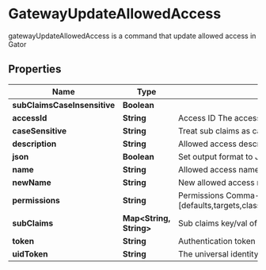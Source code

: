

# GatewayUpdateAllowedAccess

gatewayUpdateAllowedAccess is a command that update allowed access in Gator

## Properties

| Name | Type | Description | Notes |
|------------ | ------------- | ------------- | -------------|
|**subClaimsCaseInsensitive** | **Boolean** |  |  [optional] |
|**accessId** | **String** | Access ID The access id to be attached to this allowed access. Auth method with this access id should already exist. |  |
|**caseSensitive** | **String** | Treat sub claims as case-sensitive [true/false] |  [optional] |
|**description** | **String** | Allowed access description |  [optional] |
|**json** | **Boolean** | Set output format to JSON |  [optional] |
|**name** | **String** | Allowed access name |  |
|**newName** | **String** | New allowed access name |  [optional] |
|**permissions** | **String** | Permissions  Comma-seperated list of permissions for this allowed access. Available permissions: [defaults,targets,classic_keys,automatic_migration,ldap_auth,dynamic_secret,k8s_auth,log_forwarding,zero_knowledge_encryption,rotated_secret,caching,event_forwarding,admin,kmip,general,rotate_secret_value] |  [optional] |
|**subClaims** | **Map&lt;String, String&gt;** | Sub claims key/val of sub claims, e.g group&#x3D;admins,developers |  [optional] |
|**token** | **String** | Authentication token (see &#x60;/auth&#x60; and &#x60;/configure&#x60;) |  [optional] |
|**uidToken** | **String** | The universal identity token, Required only for universal_identity authentication |  [optional] |



